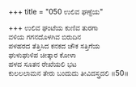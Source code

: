 +++
title = "050 ಉಲಿವ ಘಣ್ಟೆಯ"

+++
ಉಲಿವ ಘಂಟೆಯ ಕುಣಿವ ತುರಗಾ  
ವಳಿಯ ಗಗನದೊಳಗಿವ ಬಿರುದಿನ  
ಪಳಹರದ ತೆತ್ತಿಸಿದ ಕನಕದ ಚೌಕ ಸತ್ತಿಗೆಯ  
ಘುಳುಘುಳಿಪ ಚೀತ್ಕಾರ ಕೋಳಾ  
ಹಳದ ಸೂತನ ರೇಖೆಯಲಿ ಭಟ  
ಕುಲಲಲಾಮನ ತೇರು ಬಂದುದು ತೀವಿದಸ್ತ್ರದಲಿ    ॥50॥